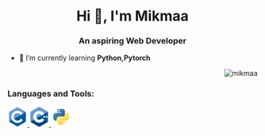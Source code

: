 <h1 align="center">Hi 👋, I'm Mikmaa</h1>
<h3 align="center">An aspiring Web Developer</h3>

- 🌱 I’m currently learning **Python,Pytorch**
  <p>&nbsp;<img align="right" src="https://github-readme-stats.vercel.app/api?username=mikmaa&show_icons=true&locale=en" alt="mikmaa" /></p>


<h3 align="left">Languages and Tools:</h3>
<p align="left"> <a href="https://www.cprogramming.com/" target="_blank" rel="noreferrer"> <img src="https://raw.githubusercontent.com/devicons/devicon/master/icons/c/c-original.svg" alt="c" width="40" height="40"/> </a> <a href="https://www.w3schools.com/cpp/" target="_blank" rel="noreferrer"> <img src="https://raw.githubusercontent.com/devicons/devicon/master/icons/cplusplus/cplusplus-original.svg" alt="cplusplus" width="40" height="40"/> </a> <a href="https://www.python.org" target="_blank" rel="noreferrer"> <img src="https://raw.githubusercontent.com/devicons/devicon/master/icons/python/python-original.svg" alt="python" width="40" height="40"/> </a> </p>

